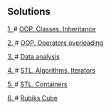 ## Solutions

<a href = "https://github.com/fadyat/ITMO-PUBLIC/blob/master/Programming/II%20semester/Problems/classes.pdf"> 1. </a> #
<a href = "https://github.com/fadyat/ITMO-PUBLIC/tree/master/Programming/II%20semester/Labs/lab1"> OOP. Classes. Inheritance </a>

<a href = "https://github.com/fadyat/ITMO-PUBLIC/blob/master/Programming/II%20semester/Problems/operatorOverloading.pdf"> 2. </a> #
<a href = "https://github.com/fadyat/ITMO-PUBLIC/tree/master/Programming/II%20semester/Labs/lab2"> OOP. Operators overloading </a>

<a href = "https://github.com/fadyat/ITMO-PUBLIC/blob/master/Programming/II%20semester/Problems/dataAnalysis.pdf"> 3. </a> #
<a href = "https://github.com/fadyat/ITMO-PUBLIC/tree/master/Programming/II%20semester/Labs/lab3"> Data analysis </a>

<a href = "https://github.com/fadyat/ITMO-PUBLIC/blob/master/Programming/II%20semester/Problems/algoStl.pdf"> 4. </a> #
<a href = "https://github.com/fadyat/ITMO-PUBLIC/tree/master/Programming/II%20semester/Labs/lab4"> STL. Algorithms. Iterators </a>

<a href = "https://github.com/fadyat/ITMO-PUBLIC/blob/master/Programming/II%20semester/Problems/containersStl.pdf"> 5. </a> #
<a href = "https://github.com/fadyat/ITMO-PUBLIC/tree/master/Programming/II%20semester/Labs/lab5"> STL. Containers </a>

<a href = "https://github.com/fadyat/ITMO-PUBLIC/blob/master/Programming/II%20semester/Problems/RubiksCube.pdf"> 6. </a> #
<a href = "https://github.com/fadyat/ITMO-PUBLIC/tree/master/Programming/II%20semester/Labs/lab6"> Rubiks Cube </a>
